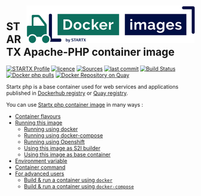 <img align="right" src="https://raw.githubusercontent.com/startxfr/docker-images/master/.gitlab/img/logo-small.svg?sanitize=true">

# STARTX Apache-PHP container image

[![STARTX Profile](https://img.shields.io/badge/provider-startx-green.svg)](https://github.com/startxfr) [![licence](https://img.shields.io/github/license/startxfr/docker-images.svg)](https://gitlab.com/startx1/containers) [![Sources](https://img.shields.io/badge/startx-docker--images-blue.svg)](https://gitlab.com/startx1/containers/tree/master/Services/php/)
[![last commit](https://img.shields.io/github/last-commit/startxfr/docker-images.svg)](https://gitlab.com/startx1/containers) [![Build Status](https://travis-ci.org/startxfr/docker-images.svg?branch=master)](https://travis-ci.org/startxfr/docker-images) [![Docker php pulls](https://img.shields.io/docker/pulls/startx/sv-php)](https://hub.docker.com/r/startx/sv-php) [![Docker Repository on Quay](https://quay.io/repository/startx/php/status "Docker Repository on Quay")](https://quay.io/repository/startx/php)

Startx php is a base container used for web services and applications published in
[Dockerhub registry](https://hub.docker.com/u/startx) or [Quay registry](https://quay.io/startx).

You can use [Startx php container image](https://docker-images.readthedocs.io/en/latest/Services/php/) in many ways :

- [Container flavours](https://docker-images.readthedocs.io/en/latest/Services/php/#container-flavours)
- [Running this image](https://docker-images.readthedocs.io/en/latest/Services/php/#running-this-image)
  - [Running using docker](https://docker-images.readthedocs.io/en/latest/Services/php/#running-using-docker)
  - [Running using docker-compose](https://docker-images.readthedocs.io/en/latest/Services/php/#running-using-docker-compose)
  - [Running using Openshift](https://docker-images.readthedocs.io/en/latest/Services/php/#running-using-openshift)
  - [Using this image as S2I builder](https://docker-images.readthedocs.io/en/latest/Services/php/#using-this-image-as-s2i-builder)
  - [Using this image as base container](https://docker-images.readthedocs.io/en/latest/Services/php/#using-this-image-as-base-container)
- [Environment variable](https://docker-images.readthedocs.io/en/latest/Services/php/#environment-variable)
- [Container command](https://docker-images.readthedocs.io/en/latest/Services/php/#container-command)
- [For advanced users](https://docker-images.readthedocs.io/en/latest/Services/php/#for-advanced-users)
  - [Build & run a container using `docker`](https://docker-images.readthedocs.io/en/latest/Services/php/#build--run-a-container-using-docker)
  - [Build & run a container using `docker-compose`](https://docker-images.readthedocs.io/en/latest/Services/php/#build--run-a-container-using-docker-compose)

